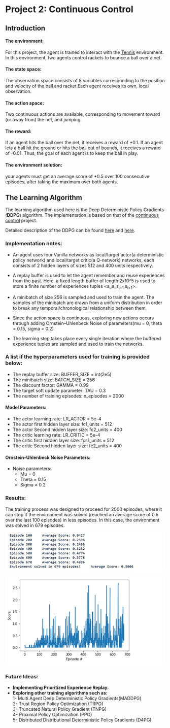 [image1]: training.PNG "training"
[image2]: average_scores_plot.PNG "plot"
# Project 2: Continuous Control  
    
## **Introduction**

#### The environment:      
For this project, the agent is trained to interact with the [Tennis](https://github.com/Unity-Technologies/ml-agents/blob/master/docs/Learning-Environment-Examples.md#tennis) environment.
In this environment,  two agents control rackets to bounce a ball over a net.

#### The state space:    
The observation space consists of 8 variables corresponding to the position and velocity of the ball and racket.Each agent receives its own, local observation.
#### The action space:    
Two continuous actions are available, corresponding to movement toward (or away from) the net, and jumping.   
#### The reward:       
 If an agent hits the ball over the net, it receives a reward of +0.1.  If an agent lets a ball hit the ground or hits the ball out of bounds, it receives a reward of -0.01.  Thus, the goal of each agent is to keep the ball in play.   
#### The environment solution:    
your agents must get an average score of +0.5 over 100 consecutive episodes, after taking the maximum over both agents.

## **The Learning Algorithm**

The learning algorithm used here is the Deep Deterministic Policy Gradients (**DDPG**) algorithm. The implementation is based on that of the [continuous control](https://github.com/dina-aziz/DRLND-P2-Continuous-Control) project. 

Detailed description of the DDPG can be found [here](https://arxiv.org/abs/1509.02971) and [here](https://spinningup.openai.com/en/latest/algorithms/ddpg.html).
### Implementation notes:    
- An agent uses four Vanilla networks as local/target actor(a deterministic policy network) and local/target critic(a Q-network) networks, each consists of 2 hidden layers of sizes 512 and 400 units respectively. 

- A replay buffer is used to let the agent remember and reuse experiences from the past. Here, a fixed length buffer of length 2x10^5 is used to store a finite number of experiences tuples
<s<sub>t</sub>,a<sub>t</sub>,r<sub>t+1</sub>,s<sub>t+1</sub>>.
    
- A minibatch of size 256 is sampled and used to train the agent. The samples of the minibatch are drawn from a uniform distribution in order to break any temporal/chronological relationship between them.

- Since the action space is continuous, exploring new actions occurs through adding Ornstein–Uhlenbeck Noise of parameters(mu = 0, theta = 0.15, sigma = 0.2)

- The learning step takes place every single iteration where the buffered experience tuples are sampled and used to train the networks. 
   
### A list if the hyperparameters used for training is provided below: 
   
- The replay buffer size: BUFFER_SIZE = int(2e5)    
- The minibatch size: BATCH_SIZE = 256
- The discount factor: GAMMA = 0.99 
- The target soft update parameter: TAU = 0.3 
- The number of training episodes: n_episodes = 2000    
#### Model Parameters:                
- The actor learning rate: LR_ACTOR = 5e-4         
- The actor first hidden layer size: fc1_units = 512   
- The actor Second hidden layer size: fc2_units = 400
- The critic learning rate: LR_CRITIC = 5e-4 
- The critic first hidden layer size: fcs1_units = 512   
- The critic Second hidden layer size: fc2_units = 400     
#### Ornstein–Uhlenbeck Noise Parameters:
- Noise parameters:
    - Mu = 0
    - Theta = 0.15
    - Sigma = 0.2      
         
### Results:
The training process was designed to proceed for 2000 episodes, where it can stop if the environment was solved (reached an average score of 0.5 over the last 100 episodes) in less episodes. In this case, the environment was solved in 679 episodes.   
 
  
![image1]

![image2]

### Future Ideas:
- **Implementing Prioritized Experience Replay.** 
- **Exploring other training algorithms such as:**    
1- Multi Agent Deep Deterministic Policy Gradients(MADDPG)  
2- Trust Region Policy Optimization (TRPO)  
3- Truncated Natural Policy Gradient (TNPG)   
4- Proximal Policy Optimization (PPO)   
5- Distributed Distributional Deterministic Policy Gradients (D4PG) 
  
 



 

